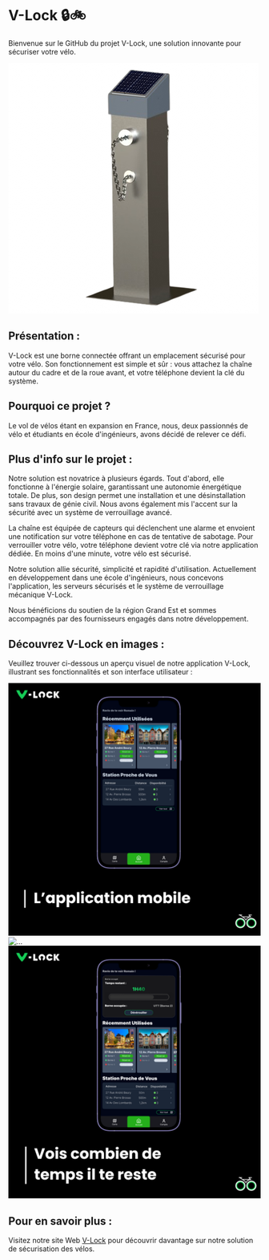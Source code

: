 # V-Lock 🔒🚲

Bienvenue sur le GitHub du projet V-Lock, une solution innovante pour sécuriser votre vélo.

![V-Lock](profile/v-lock.png)

## Présentation :
V-Lock est une borne connectée offrant un emplacement sécurisé pour votre vélo. Son fonctionnement est simple et sûr : vous attachez la chaîne autour du cadre et de la roue avant, et votre téléphone devient la clé du système.

## Pourquoi ce projet ?
Le vol de vélos étant en expansion en France, nous, deux passionnés de vélo et étudiants en école d'ingénieurs, avons décidé de relever ce défi.

## Plus d'info sur le projet :
Notre solution est novatrice à plusieurs égards. Tout d'abord, elle fonctionne à l'énergie solaire, garantissant une autonomie énergétique totale. De plus, son design permet une installation et une désinstallation sans travaux de génie civil. Nous avons également mis l'accent sur la sécurité avec un système de verrouillage avancé.

La chaîne est équipée de capteurs qui déclenchent une alarme et envoient une notification sur votre téléphone en cas de tentative de sabotage. Pour verrouiller votre vélo, votre téléphone devient votre clé via notre application dédiée. En moins d'une minute, votre vélo est sécurisé.

Notre solution allie sécurité, simplicité et rapidité d'utilisation. Actuellement en développement dans une école d'ingénieurs, nous concevons l'application, les serveurs sécurisés et le système de verrouillage mécanique V-Lock.

Nous bénéficions du soutien de la région Grand Est et sommes accompagnés par des fournisseurs engagés dans notre développement.

## Découvrez V-Lock en images :

Veuillez trouver ci-dessous un aperçu visuel de notre application V-Lock, illustrant ses fonctionnalités et son interface utilisateur :

<div class="row">
  <div class="col">
    <img src="profile/1.png" class="d-block w-100" alt="...">
  </div>
  <div class="col">
    <img src="cprofile/2.png" class="d-block w-100" alt="...">
  </div>
  <div class="col">
    <img src="profile/3.png" class="d-block w-100" alt="...">
  </div>
</div>

## Pour en savoir plus :

Visitez notre site Web [V-Lock](http://www.v-lock.fr) pour découvrir davantage sur notre solution de sécurisation des vélos.

<!--

**Here are some ideas to get you started:**

🙋‍♀️ A short introduction - what is your organization all about?
🌈 Contribution guidelines - how can the community get involved?
👩‍💻 Useful resources - where can the community find your docs? Is there anything else the community should know?
🍿 Fun facts - what does your team eat for breakfast?
🧙 Remember, you can do mighty things with the power of [Markdown](https://docs.github.com/github/writing-on-github/getting-started-with-writing-and-formatting-on-github/basic-writing-and-formatting-syntax)
-->
